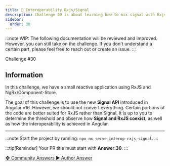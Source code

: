```yaml
---
title: 🔴 Interoperability Rxjs/Signal
description: Challenge 30 is about learning how to mix signal with Rxjs
sidebar:
  order: 30
---
```


:::note
WIP: The following documentation will be reviewed and improved. However, you can still take on the challenge. If you don't understand a certain part, please feel free to reach out or create an issue.
:::

<div class="chip">Challenge #30</div>

## Information

In this challenge, we have a small reactive application using RxJS and NgRx/Component-Store.

The goal of this challenge is to use the new **Signal API** introduced in Angular v16. However, we should not convert everything. Certain portions of the code are better suited for RxJS rather than Signal. It is up to you to determine the threshold and observe how **Signal and RxJS coexist**, as well as how the interoperability is achieved in Angular.

---

:::note
Start the project by running: `npx nx serve interop-rxjs-signal`.
:::

:::tip[Reminder]
Your PR title must start with <b>Answer:30</b>.
:::

<div class="article-footer">
  <a
    href="https://github.com/tomalaforge/angular-challenges/pulls?q=label%3A30+label%3Aanswer"
    alt="Interoperability Rxjs/Signal community solutions">
    ❖ Community Answers
  </a>
  <a
    href='https://github.com/tomalaforge/angular-challenges/pulls?q=label%3A30+label%3A'
    alt="Interoperability Rxjs/Signal solution author">
    ▶︎ Author Answer
  </a>
  </div>
